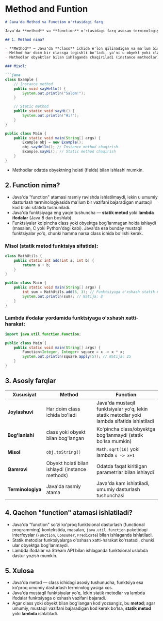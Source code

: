 # Method and Funtion

```markdown
# Java'da Method va Function o'rtasidagi farq

Java'da **method** va **function** o'rtasidagi farq asosan terminologiya va kontekstga bog'liq. Quyida bu ikkalasining farqi tushunarli tarzda tushuntiriladi.

## 1. Method nima?

- **Method** — Java'da **class** ichida e'lon qilinadigan va ma'lum bir vazifani bajaradigan kod blokidir.
- Method har doim bir classga tegishli bo'ladi, ya'ni u obyekt yoki class bilan bog'langan.
- Methodlar obyektlar bilan ishlaganda chaqiriladi (instance methodlar) yoki class nomi orqali statik metod sifatida ishlatiladi.

### Misol:

```java
class Example {
    // Instance method
    public void sayHello() {
        System.out.println("Salom!");
    }

    // Static method
    public static void sayHi() {
        System.out.println("Hi!");
    }
}

public class Main {
    public static void main(String[] args) {
        Example obj = new Example();
        obj.sayHello(); // Instance method chaqirish
        Example.sayHi(); // Static method chaqirish
    }
}
```

- Methodlar odatda obyektning holati (fields) bilan ishlashi mumkin.

## 2. Function nima?

- Java'da "function" atamasi rasmiy ravishda ishlatilmaydi, lekin u umumiy dasturlash terminologiyasida ma'lum bir vazifani bajaradigan mustaqil kod bloki sifatida tushuniladi.
- Java'da funktsiyaga eng yaqin tushuncha — **statik metod** yoki **lambda ifodalar** (Java 8 dan boshlab).
- Funktsiyalar ko'pincha class yoki obyektga bog'lanmagan holda ishlaydi (masalan, C yoki Python'dagi kabi). Java'da esa bunday mustaqil funktsiyalar yo'q, chunki hamma narsa class ichida bo'lishi kerak.

### Misol (statik metod funktsiya sifatida):

```java
class MathUtils {
    public static int add(int a, int b) {
        return a + b;
    }
}

public class Main {
    public static void main(String[] args) {
        int sum = MathUtils.add(5, 3); // Funktsiyaga o'xshash statik metod
        System.out.println(sum); // Natija: 8
    }
}
```

### Lambda ifodalar yordamida funktsiyaga o'xshash xatti-harakat:

```java
import java.util.function.Function;

public class Main {
    public static void main(String[] args) {
        Function<Integer, Integer> square = x -> x * x;
        System.out.println(square.apply(5)); // Natija: 25
    }
}
```

## 3. Asosiy farqlar

| **Xususiyat**           | **Method**                              | **Function**                           |
|-------------------------|-----------------------------------------|----------------------------------------|
| **Joylashuvi**          | Har doim class ichida bo'ladi            | Java'da mustaqil funktsiyalar yo'q, lekin statik metodlar yoki lambda sifatida ishlatiladi |
| **Bog'lanishi**         | class yoki obyekt bilan bog'langan      | Ko'pincha class/obyektga bog'lanmaydi (statik bo'lsa mumkin) |
| **Misol**               | `obj.toString()`                      | `Math.sqrt(16)` yoki lambda `x -> x+1` |
| **Qamrovi**             | Obyekt holati bilan ishlaydi (instance methods) | Odatda faqat kiritilgan parametrlar bilan ishlaydi |
| **Terminologiya**       | Java'da rasmiy atama                   | Java'da kam ishlatiladi, umumiy dasturlash tushunchasi |

## 4. Qachon "function" atamasi ishlatiladi?

- Java'da "function" so'zi ko'proq funktsional dasturlash (functional programming) kontekstida, masalan, `java.util.function` paketidagi interfeyslar (`Function`, `Consumer`, `Predicate`) bilan ishlaganda ishlatiladi.
- Statik metodlar funktsiyalarga o'xshash xatti-harakat ko'rsatadi, chunki ular obyektga bog'lanmaydi.
- Lambda ifodalar va Stream API bilan ishlaganda funktsional uslubda dastur yozish mumkin.

## 5. Xulosa

- Java'da metod — class ichidagi asosiy tushunucha, funktsiya esa ko'proq umumiy dasturlash terminologiyasiga xos.
- Java'da mustaqil funktsiyalar yo'q, lekin statik metodlar va lambda ifodalar funktsiyaga o'xshash vazifani bajaradi.
- Agar class yoki obyekt bilan bog'langan kod yozsangiz, bu **metod**; agar umumiy, mustaqil vazifani bajaradigan kod kerak bo'lsa, **statik metod** yoki **lambda** ishlatiladi.
```

